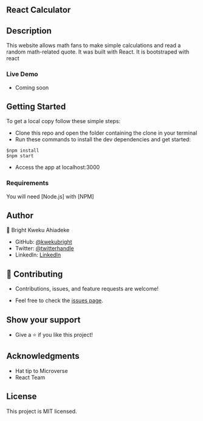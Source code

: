 ## React Calculator

## Description
This website allows math fans to make simple calculations and read a random math-related quote. It was built with React. It is bootstraped with react

### Live Demo

- Coming soon

## Getting Started

To get a local copy follow these simple steps:

- Clone this repo and open the folder containing the clone in your terminal
- Run these commands to install the dev dependencies and get started:

```
$npm install
$npm start
```
- Access the app at localhost:3000

### Requirements

You will need [Node.js] with [NPM]

## Author

👤 Bright Kweku Ahiadeke
- GitHub: [@kwekubright](https://github.com/kwekubright)
- Twitter: [@twitterhandle](https://twitter.com/kwekubright_)
- LinkedIn: [LinkedIn](https://linkedin.com/in/kwekubright)

## 🤝 Contributing

- Contributions, issues, and feature requests are welcome!

- Feel free to check the [issues page](../../issues/).

## Show your support

- Give a ⭐️ if you like this project!

## Acknowledgments
- Hat tip to Microverse
- React Team

## License
This project is MIT licensed.